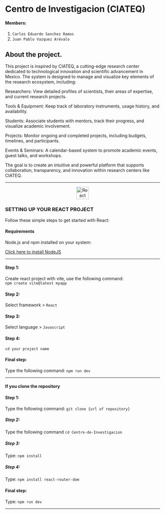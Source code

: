 # Centro de Investigacion (CIATEQ)

#### Members:
1. `Carlos Eduardo Sanchez Ramos`
3. `Juan Pablo Vazquez Arévalo`  


## About the project.

This project is inspired by CIATEQ, a cutting-edge research center dedicated to technological innovation and scientific advancement in Mexico. The system is designed to manage and visualize key elements of the research ecosystem, including:

Researchers: View detailed profiles of scientists, their areas of expertise, and current research projects.

Tools & Equipment: Keep track of laboratory instruments, usage history, and availability.

Students: Associate students with mentors, track their progress, and visualize academic involvement.

Projects: Monitor ongoing and completed projects, including budgets, timelines, and participants.

Events & Seminars: A calendar-based system to promote academic events, guest talks, and workshops.

The goal is to create an intuitive and powerful platform that supports collaboration, transparency, and innovation within research centers like CIATEQ.

---

<p align="center"> <img src="https://upload.wikimedia.org/wikipedia/commons/a/a7/React-icon.svg" alt="React Logo" height="40" width="40"/> </p>

### SETTING UP YOUR REACT PROJECT

Follow these simple steps to get started with React:

#### Requirements    
Node.js and npm installed on your system:
  
[Click here to install NodeJS](https://www.bing.com/ck/a?!&&p=eaee4592324f53fc2101891d124e9314ae48663394587da49098cf0d158d4f98JmltdHM9MTc0MzgxMTIwMA&ptn=3&ver=2&hsh=4&fclid=190d8729-f360-6e0f-382a-92aff2036fe1&psq=node+downloada&u=a1aHR0cHM6Ly9ub2RlanMub3JnL2VuL2Rvd25sb2Fk&ntb=1)

---

#### Step 1:

Create react project with vite, use the following command:  
`npm create vite@latest myapp `

#### Step 2:  

Select framework > `React`

#### Step 3:

Select language > `Javascript`

#### Step 4:

`cd your project name`

#### Final step:

Type the following command: `npm run dev` 

---

#### If you clone the repository

#### Step 1:  
Type the following command: `git clone {url of repository}`

##### Step 2:  
Type the following command `cd Centro-de-Investigacion`

##### Step 3:  
Type: `npm install`

##### Step 4:
Type: `npm install react-router-dom`

#### Final step:

Type: `npm run dev`

---




